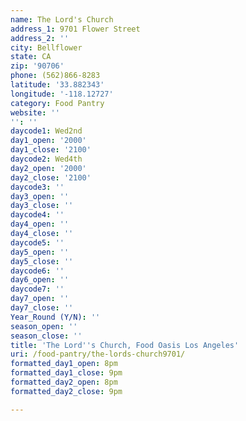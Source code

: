 ```yaml
---
name: The Lord's Church
address_1: 9701 Flower Street
address_2: ''
city: Bellflower
state: CA
zip: '90706'
phone: (562)866-8283
latitude: '33.882343'
longitude: '-118.12727'
category: Food Pantry
website: ''
'': ''
daycode1: Wed2nd
day1_open: '2000'
day1_close: '2100'
daycode2: Wed4th
day2_open: '2000'
day2_close: '2100'
daycode3: ''
day3_open: ''
day3_close: ''
daycode4: ''
day4_open: ''
day4_close: ''
daycode5: ''
day5_open: ''
day5_close: ''
daycode6: ''
day6_open: ''
daycode7: ''
day7_open: ''
day7_close: ''
Year_Round (Y/N): ''
season_open: ''
season_close: ''
title: 'The Lord''s Church, Food Oasis Los Angeles'
uri: /food-pantry/the-lords-church9701/
formatted_day1_open: 8pm
formatted_day1_close: 9pm
formatted_day2_open: 8pm
formatted_day2_close: 9pm

---
```

